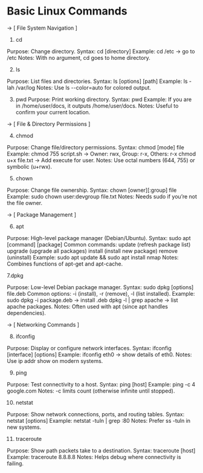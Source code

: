 # Basic Linux Commands

-> [ File System Navigation ]


1. cd

Purpose: Change directory.
Syntax: cd [directory]
Example:
cd /etc → go to /etc
Notes: With no argument, cd goes to home directory.

2. ls
   
Purpose: List files and directories.
Syntax: ls [options] [path]
Example: ls -lah /var/log
Notes: Use ls --color=auto for colored output.

3. pwd
Purpose: Print working directory.
Syntax: pwd
Example: If you are in /home/user/docs, it outputs /home/user/docs.
Notes: Useful to confirm your current location.



-> [ File & Directory Permissions ]



4. chmod
   
Purpose: Change file/directory permissions.
Syntax: chmod [mode] file
Example:
chmod 755 script.sh → Owner: rwx, Group: r-x, Others: r-x
chmod u+x file.txt → Add execute for user.
Notes: Use octal numbers (644, 755) or symbolic (u+rwx).

5. chown
   
Purpose: Change file ownership.
Syntax: chown [owner][:group] file
Example: sudo chown user:devgroup file.txt
Notes: Needs sudo if you’re not the file owner.



->  [ Package Management ]



6. apt
   
Purpose: High-level package manager (Debian/Ubuntu).
Syntax: sudo apt [command] [package]
Common commands:
update (refresh package list)
upgrade (upgrade all packages)
install (install new package)
remove (uninstall)
Example: sudo apt update && sudo apt install nmap
Notes: Combines functions of apt-get and apt-cache.


7.dpkg

Purpose: Low-level Debian package manager.
Syntax: sudo dpkg [options] file.deb
Common options: -i (install), -r (remove), -l (list installed).
Example:
sudo dpkg -i package.deb → install .deb
dpkg -l | grep apache → list apache packages.
Notes: Often used with apt (since apt handles dependencies).




->  [ Networking Commands ]



8. ifconfig
    
Purpose: Display or configure network interfaces.
Syntax: ifconfig [interface] [options]
Example: ifconfig eth0 → show details of eth0.
Notes: Use ip addr show on modern systems.

9. ping
    
Purpose: Test connectivity to a host.
Syntax: ping [host]
Example: ping -c 4 google.com
Notes: -c limits count (otherwise infinite until stopped).

10. netstat
    
Purpose: Show network connections, ports, and routing tables.
Syntax: netstat [options]
Example: netstat -tuln | grep :80
Notes: Prefer ss -tuln in new systems.

11. traceroute
    
Purpose: Show path packets take to a destination.
Syntax: traceroute [host]
Example: traceroute 8.8.8.8
Notes: Helps debug where connectivity is failing.
